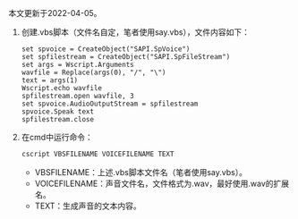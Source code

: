 本文更新于2022-04-05。

1. 创建.vbs脚本（文件名自定，笔者使用say.vbs），文件内容如下：
	```vbs
	set spvoice = CreateObject("SAPI.SpVoice")
	set spfilestream = CreateObject("SAPI.SpFileStream")
	set args = Wscript.Arguments
	wavfile = Replace(args(0), "/", "\")
	text = args(1)
	Wscript.echo wavfile
	spfilestream.open wavfile, 3
	set spvoice.AudioOutputStream = spfilestream
	spvoice.Speak text
	spfilestream.close
	```
1. 在cmd中运行命令：
	```bat
	cscript VBSFILENAME VOICEFILENAME TEXT
	```
	* VBSFILENAME：上述.vbs脚本文件名（笔者使用say.vbs）。
	* VOICEFILENAME：声音文件名，文件格式为.wav，最好使用.wav的扩展名。
	* TEXT：生成声音的文本内容。
